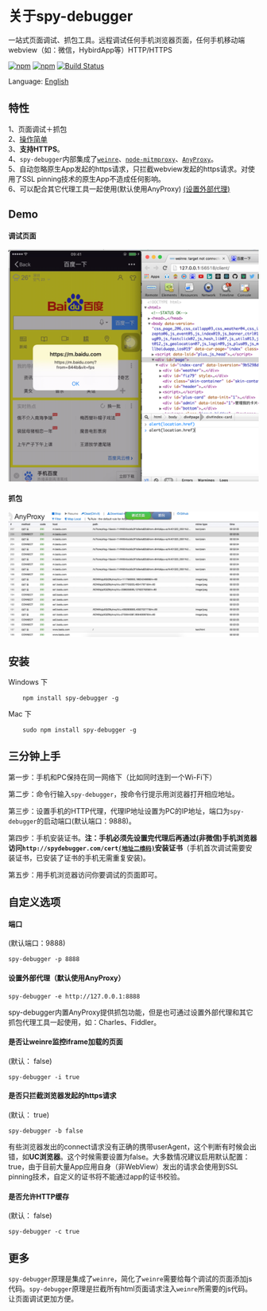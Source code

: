 关于spy-debugger
==========
一站式页面调试、抓包工具。远程调试任何手机浏览器页面，任何手机移动端webview（如：微信，HybirdApp等）HTTP/HTTPS  

[![npm](https://img.shields.io/npm/v/spy-debugger.svg)](https://www.npmjs.com/package/spy-debugger)
[![npm](https://img.shields.io/npm/dt/spy-debugger.svg)](https://www.npmjs.com/package/spy-debugger)
[![Build Status](https://travis-ci.org/wuchangming/spy-debugger.svg?branch=master)](https://travis-ci.org/wuchangming/spy-debugger)  

Language: [English](README_EN.md)

特性
------------
1、页面调试＋抓包  
2、[操作简单](#三分钟上手)   
3、**支持HTTPS**。  
4、`spy-debugger`内部集成了[`weinre`](http://people.apache.org/~pmuellr/weinre/docs/latest/)、[`node-mitmproxy`](https://github.com/wuchangming/node-mitmproxy)、[`AnyProxy`](https://github.com/alibaba/anyproxy)。  
5、自动忽略原生App发起的https请求，只拦截webview发起的https请求。对使用了SSL pinning技术的原生App不造成任何影响。  
6、可以配合其它代理工具一起使用(默认使用AnyProxy) [(设置外部代理)](#设置外部代理默认使用anyproxy)  


Demo
------------
#### 调试页面
<img src="demo/img/demo.png" width="650px" />

#### 抓包
<img src="demo/img/AnyProxy.jpg" width="650px" />

安装
------------
Windows 下
```
    npm install spy-debugger -g
```

Mac 下
```
    sudo npm install spy-debugger -g
```

## 三分钟上手

第一步：手机和PC保持在同一网络下（比如同时连到一个Wi-Fi下）

第二步：命令行输入`spy-debugger`，按命令行提示用浏览器打开相应地址。

第三步：设置手机的HTTP代理，代理IP地址设置为PC的IP地址，端口为`spy-debugger`的启动端口(默认端口：9888)。

第四步：手机安装证书。**注：手机必须先设置完代理后再通过(非微信)手机浏览器访问`http://spydebugger.com/cert`[`(地址二维码)`](demo/img/QRCodeForCert.png)安装证书**（手机首次调试需要安装证书，已安装了证书的手机无需重复安装)。

第五步：用手机浏览器访问你要调试的页面即可。

自定义选项
------------
#### 端口
(默认端口：9888)
```
spy-debugger -p 8888
```

#### 设置外部代理（默认使用AnyProxy）
```
spy-debugger -e http://127.0.0.1:8888
```
spy-debugger内置AnyProxy提供抓包功能，但是也可通过设置外部代理和其它抓包代理工具一起使用，如：Charles、Fiddler。

#### 是否让weinre监控iframe加载的页面
(默认： false)
```
spy-debugger -i true
```

#### 是否只拦截浏览器发起的https请求
(默认： true)
```
spy-debugger -b false
```
有些浏览器发出的connect请求没有正确的携带userAgent，这个判断有时候会出错，如**UC浏览器**。这个时候需要设置为false。大多数情况建议启用默认配置：true，由于目前大量App应用自身（非WebView）发出的请求会使用到SSL pinning技术，自定义的证书将不能通过app的证书校验。

#### 是否允许HTTP缓存
(默认： false)
```
spy-debugger -c true
```

更多
------------
`spy-debugger`原理是集成了`weinre`，简化了`weinre`需要给每个调试的页面添加js代码。`spy-debugger`原理是拦截所有html页面请求注入`weinre`所需要的js代码。让页面调试更加方便。
